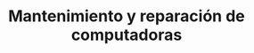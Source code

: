 ---
title: "Mantenimiento y reparación de computadoras"
url: /bello/mantenimiento-y-reparacion-de-computadoras/
shop: Computer
---